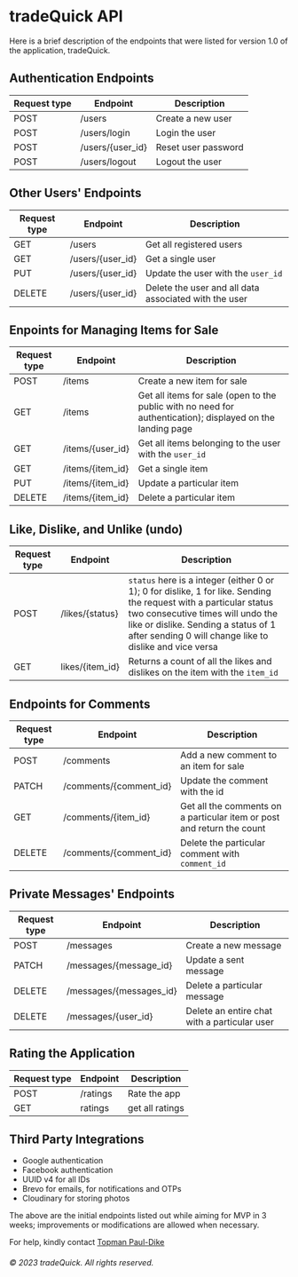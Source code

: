 # tradeQuick API
Here is a brief description of the endpoints that were listed for version 1.0 of the application, tradeQuick.

## Authentication Endpoints
| Request type | Endpoint | Description |
| ----- | ----- | ---- |
| POST | /users | Create a new user |
| POST | /users/login | Login the user |
| POST | /users/{user_id} | Reset user password |
| POST | /users/logout | Logout the user |

## Other Users' Endpoints
| Request type | Endpoint | Description |
| ----- | ----- | ---- |
| GET | /users | Get all registered users |
| GET | /users/{user_id} | Get a single user |
| PUT | /users/{user_id} | Update the user with the `user_id` |
| DELETE | /users/{user_id} | Delete the user and all data associated with the user |

## Enpoints for Managing Items for Sale
| Request type | Endpoint | Description |
| ----- | ----- | ---- |
| POST | /items | Create a new item for sale |
| GET | /items | Get all items for sale (open to the public with no need for authentication); displayed on the landing page |
| GET | /items/{user_id} | Get all items belonging to the user with the `user_id` |
| GET | /items/{item_id} | Get a single item |
| PUT | /items/{item_id} | Update a particular item |
| DELETE | /items/{item_id} | Delete a particular item |

## Like, Dislike, and Unlike (undo)
| Request type | Endpoint | Description |
| ----- | ----- | ---- |
| POST | /likes/{status} | `status` here is a integer (either 0 or 1); 0 for dislike, 1 for like. Sending the request with a particular status two consecutive times will undo the like or dislike. Sending a status of 1 after sending 0 will change like to dislike and vice versa |
| GET | likes/{item_id} | Returns a count of all the likes and dislikes on the item with the `item_id` |

## Endpoints for Comments
| Request type | Endpoint | Description |
| ----- | ----- | ---- |
| POST | /comments | Add a new comment to an item for sale |
| PATCH | /comments/{comment_id} | Update the comment with the id |
| GET | /comments/{item_id} | Get all the comments on a particular item or post and return the count |
| DELETE | /comments/{comment_id} | Delete the particular comment with `comment_id` |

## Private Messages' Endpoints
| Request type | Endpoint | Description |
| ----- | ----- | ---- |
| POST | /messages | Create a new message |
| PATCH | /messages/{message_id} | Update a sent message |
| DELETE | /messages/{messages_id} | Delete a particular message |
| DELETE | /messages/{user_id} | Delete an entire chat with a particular user |

## Rating the Application
| Request type | Endpoint | Description |
| ----- | ----- | ---- |
| POST | /ratings | Rate the app |
| GET | ratings | get all ratings |

## Third Party Integrations
- Google authentication
- Facebook authentication
- UUID v4 for all IDs
- Brevo for emails, for notifications and OTPs
- Cloudinary for storing photos

The above are the initial endpoints listed out while aiming for MVP in 3 weeks; improvements or modifications are allowed when necessary.

For help, kindly contact [Topman Paul-Dike](https://github.com/tpauldike)

###### &copy; 2023 tradeQuick. All rights reserved.